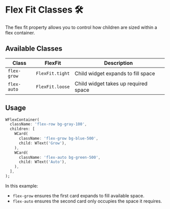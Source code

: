 # Flex Fit Classes 🛠️

The flex fit property allows you to control how children are sized within a flex container.

## Available Classes

| **Class**   | **FlexFit**     | **Description**                      |
|-------------|-----------------|--------------------------------------|
| `flex-grow` | `FlexFit.tight` | Child widget expands to fill space   |
| `flex-auto` | `FlexFit.loose` | Child widget takes up required space |

## Usage

<x-preview path="flex/flex_fit"></x-preview>

```dart
WFlexContainer(
  className: 'flex-row bg-gray-100',
  children: [
    WCard(
      className: 'flex-grow bg-blue-500',
      child: WText('Grow'),
    ),
    WCard(
      className: 'flex-auto bg-green-500',
      child: WText('Auto'),
    ),
  ],
);
```

In this example:
- `flex-grow` ensures the first card expands to fill available space.
- `flex-auto` ensures the second card only occupies the space it requires.

